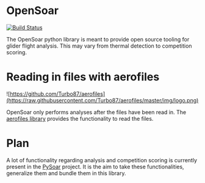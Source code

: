 # OpenSoar
[![Build Status](https://travis-ci.org/GliderGeek/PySoar.svg?branch=master)](https://travis-ci.org/GliderGeek/PySoar)

The OpenSoar python library is meant to provide open source tooling for glider flight analysis. This may vary from 
thermal detection to competition scoring.

# Reading in files with aerofiles



![https://github.com/Turbo87/aerofiles](https://raw.githubusercontent.com/Turbo87/aerofiles/master/img/logo.png)

OpenSoar only performs analyses after the files have been read in. The [aerofiles library](https://github.com/Turbo87/aerofiles) provides the functionality
to read the files.

# Plan
A lot of functionality regarding analysis and competition scoring is currently present in the
[PySoar](https://github.com/GliderGeek/PySoar) project. It is the aim to take these functionalities, generalize them
and bundle them in this library.
